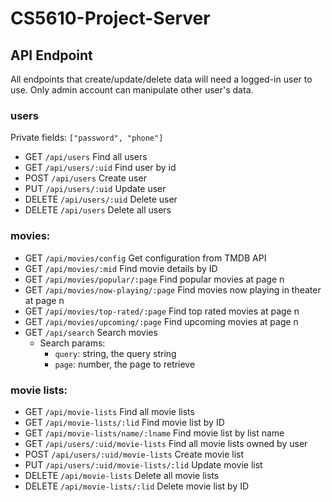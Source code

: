 # CS5610-Project-Server
## API Endpoint
All endpoints that create/update/delete data will need a logged-in user to use. 
Only admin account can manipulate other user's data.
### users
Private fields: ```["password", "phone"]```
* GET ```/api/users``` Find all users
* GET ```/api/users/:uid``` Find user by id
* POST ```/api/users``` Create user
* PUT ```/api/users/:uid``` Update user
* DELETE ```/api/users/:uid``` Delete user
* DELETE ```/api/users``` Delete all users

### movies:
* GET ```/api/movies/config``` Get configuration from TMDB API
* GET ```/api/movies/:mid``` Find movie details by ID
* GET ```/api/movies/popular/:page``` Find popular movies at page n
* GET ```/api/movies/now-playing/:page``` Find movies now playing in theater at page n
* GET ```/api/movies/top-rated/:page``` Find top rated movies at page n
* GET ```/api/movies/upcoming/:page``` Find upcoming movies at page n
* GET ```/api/search``` Search movies
  * Search params:
    * ```query```: string, the query string
    * ```page```: number, the page to retrieve

### movie lists:
* GET ```/api/movie-lists``` Find all movie lists
* GET ```/api/movie-lists/:lid``` Find movie list by ID
* GET ```/api/movie-lists/name/:lname``` Find movie list by list name
* GET ```/api/users/:uid/movie-lists``` Find all movie lists owned by user
* POST ```/api/users/:uid/movie-lists``` Create movie list
* PUT ```/api/users/:uid/movie-lists/:lid``` Update movie list
* DELETE ```/api/movie-lists``` Delete all movie lists
* DELETE ```/api/movie-lists/:lid``` Delete movie list by ID

